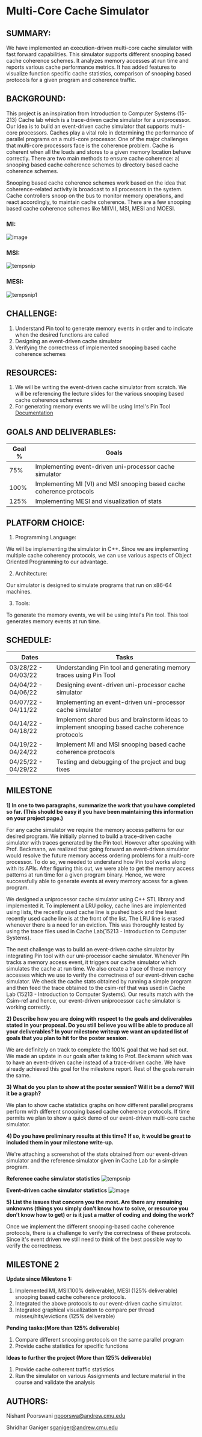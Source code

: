# Multi-Core Cache Simulator

## SUMMARY:

We have implemented an execution-driven multi-core cache simulator with fast forward capabilities. This simulator supports different snooping based cache coherence schemes. It analyzes memory accesses at run time and reports various cache performance metrics. It has added features to visualize function specific cache statistics, comparison of snooping based protocols for a given program and coherence traffic.

## BACKGROUND:

This project is an inspiration from Introduction to Computer Systems (15-213) Cache lab which is a trace-driven cache simulator for a uniprocessor. Our idea is to build an event-driven cache simulator that supports multi-core processors. Caches play a vital role in determining the performance of parallel programs on a multi-core processor. One of the major challenges that multi-core processors face is the coherence problem. Cache is coherent when all the loads and stores to a given memory location behave correctly. There are two main methods to ensure cache coherence: a) snooping based cache coherence schemes b) directory based cache coherence schemes. 

Snooping based cache coherence schemes work based on the idea that coherence-related activity is broadcast to all processors in the system. Cache controllers snoop on the bus to monitor memory operations, and react accordingly, to maintain cache coherence. There are a few snooping based cache coherence schemes like MI(VI), MSI, MESI and MOESI. 

### MI:

![image](https://user-images.githubusercontent.com/80713159/159839944-505bf792-c69b-4556-ac90-35a748906504.png)

### MSI:

![tempsnip](https://user-images.githubusercontent.com/80713159/159840351-fe896d5c-6f04-4c65-b93e-15dc999fee7e.png)

### MESI:

![tempsnip1](https://user-images.githubusercontent.com/80713159/159840596-00ec5f54-2cdf-4fae-b2b4-d2395418cc56.png)


## CHALLENGE:

1) Understand Pin tool to generate memory events in order and to indicate when the desired functions are called
2) Designing an event-driven cache simulator
3) Verifying the correctness of implemented snooping based cache coherence schemes

## RESOURCES:

1) We will be writing the event-driven cache simulator from scratch. We will be referencing the lecture slides for the various snooping based cache coherence schemes 
2) For generating memory events we will be using Intel's Pin Tool [Documentation](https://www.intel.com/content/www/us/en/developer/articles/tool/pin-a-dynamic-binary-instrumentation-tool.html)

## GOALS AND DELIVERABLES:

| Goal % | Goals |
| ----------- | ----------- |
| 75% | Implementing event-driven uni-processor cache simulator |
| 100% | Implementing MI (VI) and MSI snooping based cache coherence protocols | 
| 125% | Implementing MESI and visualization of stats | 

## PLATFORM CHOICE:

1) Programming Language:

We will be implementing the simulator in C++. Since we are implementing multiple cache coherency protocols, we can use various aspects of Object Oriented Programming to our advantage.

2) Architecture:

Our simulator is designed to simulate programs that run on x86-64 machines.

3) Tools:

To generate the memory events, we will be using Intel's Pin tool. This tool generates memory events at run time. 

## SCHEDULE:

| Dates | Tasks |
| ----------- | ----------- |
| 03/28/22 - 04/03/22 | Understanding Pin tool and generating memory traces using Pin Tool |
| 04/04/22 - 04/06/22 | Designing event-driven uni-processor cache simulator | 
| 04/07/22 - 04/11/22 | Implementing an event-driven uni-processor cache simulator |
| 04/14/22 - 04/18/22 | Implement shared bus and brainstorm ideas to implement snooping based cache coherence protocols  |
| 04/19/22 - 04/24/22 | Implement MI and MSI snooping based cache coherence protocols  | 
| 04/25/22 - 04/29/22 | Testing and debugging of the project and bug fixes | 

## MILESTONE

**1) In one to two paragraphs, summarize the work that you have completed so far. (This should be easy if you have been maintaining this information on your project page.)**

For any cache simulator we require the memory access patterns for our desired program. We initially planned to build a trace-driven cache simulator with traces generated by the Pin tool. However after speaking with Prof. Beckmann, we realized that going forward an event-driven simulator would resolve the future memory access ordering problems for a multi-core processor. To do so, we needed to understand how Pin tool works along with its APIs. After figuring this out, we were able to get the memory access patterns at run time for a given program binary. Hence, we were successfully able to generate events at every memory access for a given program.

We designed a uniprocessor cache simulator using C++ STL library and implemented it. To implement a LRU policy, cache lines are implemented using lists, the recently used cache line is pushed back and the least recently used cache line is at the front of the list. The LRU line is erased whenever there is a need for an eviction. This was thoroughly tested by using the trace files used in Cache Lab(15213 - Introduction to Computer Systems). 

The next challenge was to build an event-driven cache simulator by integrating Pin tool with our uni-processor cache simulator. Whenever Pin tracks a memory access event, it triggers our cache simulator which simulates the cache at run time. We also create a trace of these memory accesses which we use to verify the correctness of our event-driven cache simulator. We check the cache stats obtained by running a simple program and then feed the trace obtained to the csim-ref that was used in Cache Lab (15213 - Introduction to Computer Systems). Our results match with the Csim-ref and hence, our event-driven uniprocessor cache simulator is working correctly.

**2) Describe how you are doing with respect to the goals and deliverables stated in your proposal. Do you still believe you will be able to produce all your deliverables? In your milestone writeup we want an updated list of goals that you plan to hit for the poster session.**

We are definitely on track to complete the 100% goal that we had set out. We made an update in our goals after talking to Prof. Beckmann which was to have an event-driven cache instead of a trace-driven cache. We have already achieved this goal for the milestone report. Rest of the goals remain the same. 

**3) What do you plan to show at the poster session? Will it be a demo? Will it be a graph?**

We plan to show cache statistics graphs on how different parallel programs perform with different snooping based cache coherence protocols. If time permits we plan to show a quick demo of our event-driven multi-core cache simulator.  

**4) Do you have preliminary results at this time? If so, it would be great to included them in your milestone write-up.**

We're attaching a screenshot of the stats obtained from our event-driven simulator and the reference simulator given in Cache Lab for a simple program.

**Reference cache simulator statistics**
![tempsnip](https://user-images.githubusercontent.com/80713159/162835134-8598c7e3-b094-421e-82a4-71ab321dcf4a.png)

**Event-driven cache simulator statistics**
![image](https://user-images.githubusercontent.com/80713159/162835109-0c559427-6aac-45cd-a064-159523f69d0a.png)


**5) List the issues that concern you the most. Are there any remaining unknowns (things you simply don’t know how to solve, or resource you don’t know how to get) or is it just a matter of coding and doing the work?**

Once we implement the different snooping-based cache coherence protocols, there is a challenge to verify the correctness of these protocols. Since it's event driven we still need to think of the best possible way to verify the correctness. 

## MILESTONE 2

**Update since Milestone 1:**
1) Implemented MI, MSI(100% deliverable), MESI (125% deliverable) snooping based cache coherence protocols. 
2) Integrated the above protocols to our event-driven cache simulator.
3) Integrated graphical visualization to compare per thread misses/hits/evictions (125% deliverable)

**Pending tasks:(More than 125% deliverable)**
1) Compare different snooping protocols on the same parallel program
2) Provide cache statistics for specific functions

**Ideas to further the project (More than 125% deliverable)**
1) Provide cache coherent traffic statistics 
2) Run the simulator on various Assignments and lecture material in the course and validate the analysis


## AUTHORS:

Nishant Poorswani [npoorswa@andrew.cmu.edu](npoorswa@andrew.cmu.edu)

Shridhar Ganiger [sganiger@andrew.cmu.edu](sganiger@andrew.cmu.edu)
